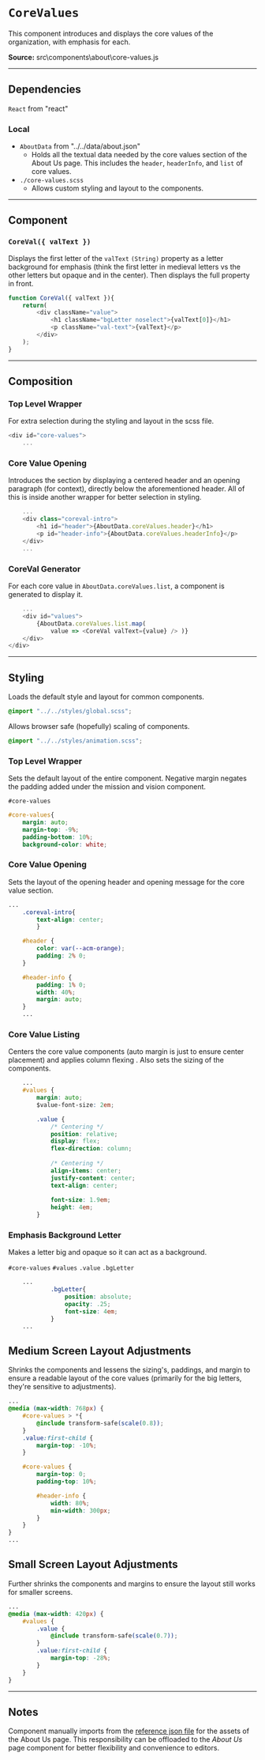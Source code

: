 # `CoreValues`
This component introduces and displays the core values of the organization, with emphasis for each.

**Source:** src\components\about\core-values.js

---

## Dependencies
`React` from "react"

### Local
- `AboutData` from "../../data/about.json"
    - Holds all the textual data needed by the core values section of the About Us page. This includes the `header`, `headerInfo`, and `list` of core values.
- `./core-values.scss`
	- Allows custom styling and layout to the components.

---

## Component

### `CoreVal({ valText })`
Displays the first letter of the `valText` `(String)` property as a letter background for emphasis (think the first letter in medieval letters vs the other letters but opaque and in the center). Then displays the full property in front. 

```javascript
function CoreVal({ valText }){
	return(
		<div className="value">
			<h1 className="bgLetter noselect">{valText[0]}</h1>
			<p className="val-text">{valText}</p>
		</div>
	);
}
```

---

## Composition

### Top Level Wrapper
For extra selection during the styling and layout in the scss file.

```javascript
<div id="core-values">
	...
```

### Core Value Opening
Introduces the section by displaying a centered header and an opening paragraph (for context), directly below the aforementioned header. All of this is inside another wrapper for better selection in styling.

```javascript
	...
	<div class="coreval-intro">
		<h1 id="header">{AboutData.coreValues.header}</h1>
		<p id="header-info">{AboutData.coreValues.headerInfo}</p>
	</div>
	...
```

### CoreVal Generator
For each core value in `AboutData.coreValues.list`, a component is generated to display it. 

```javascript
	...
	<div id="values">
		{AboutData.coreValues.list.map(
			value => <CoreVal valText={value} /> )}
	</div>
</div> 
```

---

## Styling

Loads the default style and layout for common components.
```css
@import "../../styles/global.scss";
```

Allows browser safe (hopefully) scaling of components.
```css
@import "../../styles/animation.scss";
```

### Top Level Wrapper
Sets the default layout of the entire component. Negative margin negates the padding added under the mission and vision component.

`#core-values`
```css
#core-values{	
	margin: auto;
	margin-top: -9%;
	padding-bottom: 10%;
	background-color: white;
```

### Core Value Opening
Sets the layout of the opening header and opening message for the core value section.

```css
...
	.coreval-intro{
		text-align: center;
		}

	#header {
		color: var(--acm-orange);
		padding: 2% 0;
	}

	#header-info {
		padding: 1% 0;
		width: 40%;
		margin: auto;
	}
	...
```

### Core Value Listing
Centers the core value components (auto margin is just to ensure center placement) and applies column flexing . Also sets the sizing of the components.

```css
	...
	#values {
		margin: auto;
		$value-font-size: 2em;

		.value {
			/* Centering */
			position: relative;
			display: flex;
			flex-direction: column;
			
			/* Centering */
			align-items: center;
			justify-content: center;
			text-align: center;
			
			font-size: 1.9em;
			height: 4em;
		}
```

### Emphasis Background Letter
Makes a letter big and opaque so it can act as a background.

`#core-values` `#values` `.value` `.bgLetter`
```css
	... 
			.bgLetter{
				position: absolute;
				opacity: .25;
				font-size: 4em;
			}
	...
```

## Medium Screen Layout Adjustments
Shrinks the components and lessens the sizing's, paddings, and margin to ensure a readable layout of the core values (primarily for the big letters, they're sensitive to adjustments).

```css
...
@media (max-width: 768px) {
	#core-values > *{
		@include transform-safe(scale(0.8));
	}
	.value:first-child {
		margin-top: -10%;
	}

	#core-values {
		margin-top: 0;
		padding-top: 10%;

		#header-info {
			width: 80%;
			min-width: 300px;
		}
	}
}
...
```

## Small Screen Layout Adjustments
Further shrinks the components and margins to ensure the layout still works for smaller screens.

```css
...
@media (max-width: 420px) {
	#values {
		.value {
			@include transform-safe(scale(0.7));
		}
		.value:first-child {
			margin-top: -28%;
		}
	}
}
```

--- 

## Notes
Component manually imports from the [reference json file](about_assets.md) for the assets of the About Us page. This responsibility can be offloaded to the *About Us* page component for better flexibility and convenience to editors.